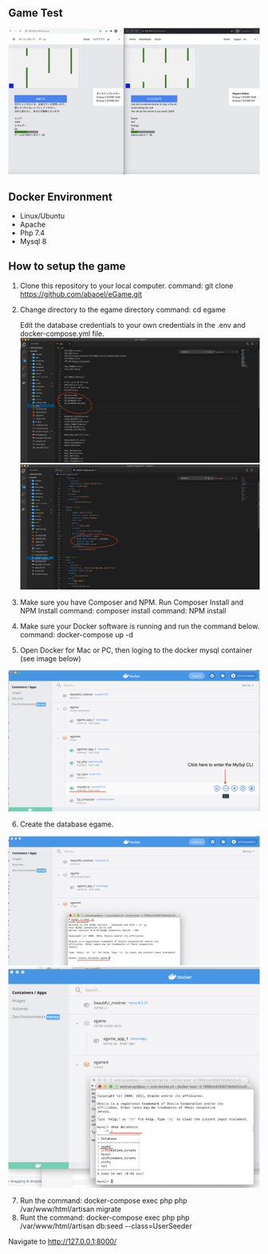 ## Game Test
<img src="gameimage.png" alt="Italian Trulli">


## Docker Environment
 
 - Linux/Ubuntu
 - Apache
 - Php 7.4
 - Mysql 8


## How to setup the game

1. Clone this repository to your local computer.
   command: git clone https://github.com/abaoel/eGame.git

2. Change directory to the egame directory
   command: cd egame
   
   Edit the database credentials to your own credentials in the .env and docker-compose.yml file.
   <img src="envfile.png" alt="Italian Trulli">
   <img src="docker-compose.png" alt="Italian Trulli">
   
3. Make sure you have Composer and NPM. Run Composer Install and NPM Install
   command: composer install
   command: NPM install
   
4. Make sure your Docker software is running and run the command below.
   command: docker-compose up -d

5. Open Docker for Mac or PC, then loging to the docker mysql container (see image below)
<img src="mysqlcli2.png" alt="Italian Trulli">

6. Create the database egame.
<img src="mysqlcli3.png" alt="Italian Trulli">
<img src="mysqlcli4.png" alt="Italian Trulli">

7. Run the command: docker-compose exec php php /var/www/html/artisan migrate
8. Runt the command: docker-compose exec php php /var/www/html/artisan db:seed --class=UserSeeder

Navigate to http://127.0.0.1:8000/

